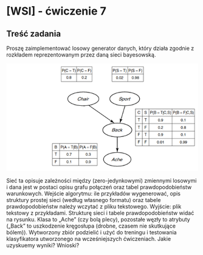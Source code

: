 # [WSI] - ćwiczenie 7

## Treść zadania
Proszę zaimplementować losowy generator danych, który działa zgodnie z rozkładem reprezentowanym przez daną sieci bayesowską.

![BN_AcheSimple](./BN_AcheSimple.png)

Sieć ta opisuje zależności między (zero-jedynkowymi) zmiennymi losowymi i dana jest w postaci opisu grafu połączeń oraz tabel prawdopodobieństw warunkowych. Wejście algorytmu: ile przykładów wygenerować, opis struktury prostej sieci (według własnego formatu) oraz tabele prawdopodobieństw należy wczytać z pliku tekstowego. Wyjście: plik tekstowy z przykładami. Strukturę sieci i tabele prawdopodobieństw widać na rysunku. Klasa to „Ache” (czy bolą plecy), pozostałe węzły to atrybuty („Back” to uszkodzenie kręgosłupa (drobne, czasem nie skutkujące bólem)). Wytworzony zbiór podzielić i użyć do treningu i testowania klasyfikatora utworzonego na wcześniejszych ćwiczeniach. Jakie uzyskuemy wyniki? Wnioski?